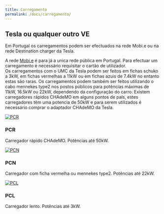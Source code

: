 ```yaml
---
title: Carregamento
permalink: /docs/carregamento/
---
```


## Tesla ou qualquer outro VE
<p>Em Portugal os carregamentos podem ser efectuados na rede Mobi.e ou na rede Destination charger da Tesla.</p>
<p>A rede <a href="https://www.mobie.pt">Mobi.e</a> é para já a unica rede pública em Portugal.
Para efectuar um carregamento é necessário requisitar o cartão de utilizador.<br>
Os carregamentos com o UMC da Tesla podem ser feitos em fichas schuko a 3kW, em fichas vermelhas a 11kW ou em  fichas azuis de 7.4kW no entanto estas são raras. Os carregamentos podem também ser feitos utilizando o cabo mennekes type2 nos postos públicos para potências máximas de 11kW, 16.5kW ou 22kW, dependendo da configuração do carro.
Existem carregadores rápidos CHAdeMO em alguns pontos de país, estes carregadores têm uma potencia de 50kW e para serem utilizados é necessário comprar o adaptador CHAdeMO da Tesla.
</p>

<div class="row">

   <div class="col-lg-4 col-sm-6">
    <div class="thumbnail">
      <div class="image">
        <a href=""><img class="img-responsive" src="{{site.baseurl}}/img/pcr.jpg" alt="PCR"></a>
      </div>
      <div class="caption">
        <h3>PCR</h3>
        <p>Carregador rápido CHAdeMO. Potências até 50kW.</p>
      </div>
    </div>
  </div>

<div class="col-lg-4 col-sm-6">
    <div class="thumbnail">
      <div class="image">
        <a href=""><img class="img-responsive" src="https://1.bp.blogspot.com/-B4Ur7I8E5mI/TlFQIjSjLjI/AAAAAAAAHxg/7p-tKVBBumk/s1600/Mobi_e.jpg" alt="PCN"></a>
      </div>
      <div class="caption">
        <h3>PCN</h3>
        <p>Carregador com ficha vermelha ou mennekes type2. Potências até 22kW.</p>
      </div>
    </div>
  </div>

   <div class="col-lg-4 col-sm-6">
    <div class="thumbnail">
      <div class="image">
        <a href="#cosmo/"><img class="img-responsive" src="https://1.bp.blogspot.com/-B4Ur7I8E5mI/TlFQIjSjLjI/AAAAAAAAHxg/7p-tKVBBumk/s1600/Mobi_e.jpg" alt="PCL"></a>
      </div>
      <div class="caption">
        <h3>PCL</h3>
        <p>Carregador lento. Potências até 3kW.</p>
      </div>
    </div>
  </div>

</div>
